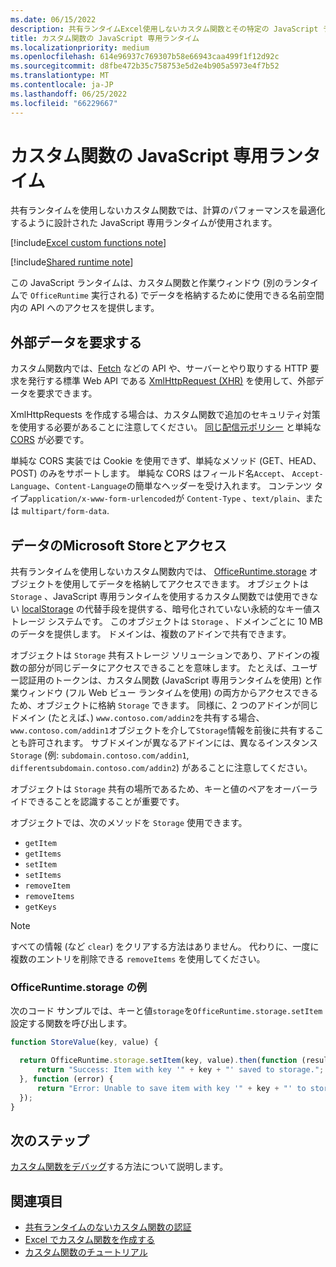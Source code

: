 ```yaml
---
ms.date: 06/15/2022
description: 共有ランタイムExcel使用しないカスタム関数とその特定の JavaScript ランタイムについて説明します。
title: カスタム関数の JavaScript 専用ランタイム
ms.localizationpriority: medium
ms.openlocfilehash: 614e96937c769307b58e66943caa499f1f12d92c
ms.sourcegitcommit: d8fbe472b35c758753e5d2e4b905a5973e4f7b52
ms.translationtype: MT
ms.contentlocale: ja-JP
ms.lasthandoff: 06/25/2022
ms.locfileid: "66229667"
---
```

# <a name="javascript-only-runtime-for-custom-functions"></a>カスタム関数の JavaScript 専用ランタイム

共有ランタイムを使用しないカスタム関数では、計算のパフォーマンスを最適化するように設計された JavaScript 専用ランタイムが使用されます。

[!include[Excel custom functions note](../includes/excel-custom-functions-note.md)]

[!include[Shared runtime note](../includes/shared-runtime-note.md)]

この JavaScript ランタイムは、カスタム関数と作業ウィンドウ (別のランタイムで `OfficeRuntime` 実行される) でデータを格納するために使用できる名前空間内の API へのアクセスを提供します。

## <a name="request-external-data"></a>外部データを要求する

カスタム関数内では、[Fetch](https://developer.mozilla.org/docs/Web/API/Fetch_API) などの API や、サーバーとやり取りする HTTP 要求を発行する標準 Web API である [XmlHttpRequest (XHR)](https://developer.mozilla.org/docs/Web/API/XMLHttpRequest) を使用して、外部データを要求できます。

XmlHttpRequests を作成する場合は、カスタム関数で追加のセキュリティ対策を使用する必要があることに注意してください。 [同じ配信元ポリシー](https://developer.mozilla.org/docs/Web/Security/Same-origin_policy) と単純な [CORS](https://www.w3.org/TR/cors/) が必要です。

単純な CORS 実装では Cookie を使用できず、単純なメソッド (GET、HEAD、POST) のみをサポートします。 単純な CORS はフィールド名`Accept`、 `Accept-Language`、`Content-Language`の簡単なヘッダーを受け入れます。 コンテンツ タイプ`application/x-www-form-urlencoded`が `Content-Type` 、`text/plain`、または `multipart/form-data`.

## <a name="store-and-access-data"></a>データのMicrosoft Storeとアクセス

共有ランタイムを使用しないカスタム関数内では、 [OfficeRuntime.storage](/javascript/api/office-runtime/officeruntime.storage) オブジェクトを使用してデータを格納してアクセスできます。 オブジェクトは `Storage` 、JavaScript 専用ランタイムを使用するカスタム関数では使用できない [localStorage](https://developer.mozilla.org/docs/Web/API/Window/localStorage) の代替手段を提供する、暗号化されていない永続的なキー値ストレージ システムです。 このオブジェクトは `Storage` 、ドメインごとに 10 MB のデータを提供します。 ドメインは、複数のアドインで共有できます。

オブジェクトは `Storage` 共有ストレージ ソリューションであり、アドインの複数の部分が同じデータにアクセスできることを意味します。 たとえば、ユーザー認証用のトークンは、カスタム関数 (JavaScript 専用ランタイムを使用) と作業ウィンドウ (フル Web ビュー ランタイムを使用) の両方からアクセスできるため、オブジェクトに格納 `Storage` できます。 同様に、2 つのアドインが同じドメイン (たとえば、) `www.contoso.com/addin2`を共有する場合、`www.contoso.com/addin1`オブジェクトを介して`Storage`情報を前後に共有することも許可されます。 サブドメインが異なるアドインには、異なるインスタンス `Storage` (例: `subdomain.contoso.com/addin1`, `differentsubdomain.contoso.com/addin2`) があることに注意してください。

オブジェクトは `Storage` 共有の場所であるため、キーと値のペアをオーバーライドできることを認識することが重要です。

オブジェクトでは、次のメソッドを `Storage` 使用できます。

- `getItem`
- `getItems`
- `setItem`
- `setItems`
- `removeItem`
- `removeItems`
- `getKeys`

> [!NOTE]
> すべての情報 (など `clear`) をクリアする方法はありません。 代わりに、一度に複数のエントリを削除できる `removeItems` を使用してください。

### <a name="officeruntimestorage-example"></a>OfficeRuntime.storage の例

次のコード サンプルでは、キーと値`storage`を`OfficeRuntime.storage.setItem`設定する関数を呼び出します。

```js
function StoreValue(key, value) {

  return OfficeRuntime.storage.setItem(key, value).then(function (result) {
      return "Success: Item with key '" + key + "' saved to storage.";
  }, function (error) {
      return "Error: Unable to save item with key '" + key + "' to storage. " + error;
  });
}
```

## <a name="next-steps"></a>次のステップ

[カスタム関数をデバッグ](custom-functions-debugging.md)する方法について説明します。

## <a name="see-also"></a>関連項目

* [共有ランタイムのないカスタム関数の認証](custom-functions-authentication.md)
* [Excel でカスタム関数を作成する](custom-functions-overview.md)
* [カスタム関数のチュートリアル](../tutorials/excel-tutorial-create-custom-functions.md)
